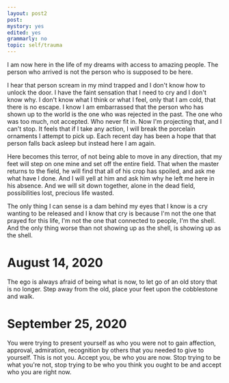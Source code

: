 ```yaml
---
layout: post2
post:
mystory: yes
edited: yes
grammarly: no
topic: self/trauma
---
```


I am now here in the life of my dreams with access to amazing people.
The person who arrived is not the person who is supposed to be here.

I hear that person scream in my mind trapped and I don't know how to unlock the door. I have the faint sensation that I need to cry and I don't know why.
I don't know what I think or what I feel, only that I am cold, that there is no escape. I know I am embarrassed that the person who has shown up to the world is the one who was rejected in the past. The one who was too much, not accepted.
Who never fit in. Now I'm projecting that, and I can't stop. It feels that if I
take any action, I will break the porcelain ornaments I attempt to pick up.
Each recent day has been a hope that that person falls back asleep but instead here I am again.

Here becomes this terror, of not being able to move in any direction, that my
feet will step on one mine and set off the entire field. That when the master
returns to the field, he will find that all of his crop has spoiled, and ask me
what have I done. And I will yell at him and ask him why he left me here in his
absence. And we will sit down together, alone in the dead field, possibilities
lost, precious life wasted.

The only thing I can sense is a dam behind my eyes that I know is a cry wanting to be released and I know that cry is because I'm not the one that prayed for this life, I'm not the one that connected to people, I'm the shell. And the only thing worse than not showing up as the shell, is showing up as the shell.

# August 14, 2020

The ego is always afraid of being what is now, to let go of an old story that is no longer. Step away from the old, place your feet upon the cobblestone and walk.

# September 25, 2020

You were trying to present yourself as who you were not to gain affection, approval,
admiration, recognition by others that you needed to give to yourself. This is not
you. Accept you, be who you are now. Stop trying to be what you're not, stop trying
to be who you think you ought to be and accept who you are right now.
